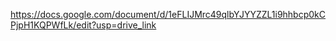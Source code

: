 https://docs.google.com/document/d/1eFLIJMrc49qlbYJYYZZL1i9hhbcp0kCPjpH1KQPWfLk/edit?usp=drive_link
